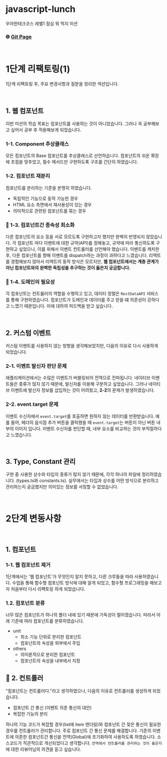 # javascript-lunch

우아한테크코스 레벨1 점심 뭐 먹지 미션

### 🌐 [Git Page](https://vi-wolhwa.github.io/javascript-lunch/dist/)

</br>

# 1단계 리팩토링(1)

1단계 리팩토링 후, 주요 변경사항과 질문을 정리한 섹션입니다.

</br>

## 1. 웹 컴포넌트

이번 미션의 학습 목표는 컴포넌트를 사용하는 것이 아니었습니다. 그러나 꼭 공부해보고 싶어서 공부 후 적용해보게 되었습니다.

### 1-1. Component 추상클래스

모든 컴포넌트의 Base 컴포넌트를 추상클래스로 선언하습니다. 컴포넌트의 쉬운 확장에 초점을 맞추었고, 필수 메서드만 구현하도록 구조를 간단히 하였습니다.

### 1-2. 컴포넌트 재분리

컴포넌트를 분리하는 기준을 분명히 하였습니다.

- 독립적인 기능으로 동작 가능한 경우
- HTML 요소 측면에서 재사용성이 있는 경우
- 의미적으로 관련된 컴포넌트를 묶는 경우

### 📌 1-3. 컴포넌트간 종속성 최소화

다른 컴포넌트의 요소 등을 서로 모르도록 구현하고자 했지만 완벽히 반영되지 않았습니다. 각 컴포넌트 마다 이벤트에 대한 규약(API)를 정해놓고, 규약에 따라 통신하도록 구현하고 싶었으나, 이를 위해서 이벤트 컨트롤러를 선언해야 했습니다. 이벤트를 캐치한 후, 다른 컴포넌트를 향해 이벤트를 dispatch하는 과정이 과하다고 느꼈습니다. 리액트를 경험해보지 않아서 리액트의 동작 방식은 모르지만, **웹 컴포넌트에서는 계층 관계가 아닌 컴포넌트와의 완벽한 독립성을 추구하는 것이 옳은지 궁금합니다.**

### 📌 1-4. 도메인의 필요성

각 컴포넌트는 컨트롤러의 역할을 수행하고 있고, 데이터 정렬은 `RestDataAPI` 서비스를 통해 구현하였습니다. 컴포넌트가 도메인과 데이터를 주고 받을 떄 의존성이 강하다고 느꼈기 때문입니다. 이에 대하여 피드백을 받고 싶습니다.

</br>

## 2. 커스텀 이벤트

커스텀 이벤트를 사용하지 않는 방향을 생각해보았지만, 다음의 이유로 다시 사용하게 되었습니다.

### 2-1. 이벤트 발신자 판단 문제

애플리케이션에서는 수많은 이벤트가 버블링되어 전역으로 전파됩니다. 네이티브 이벤트들은 종류가 많지 않기 때문에, 발신자를 이용해 구분하고 싶었습니다. 그러나 네이티브 이벤트에 발신자 정보를 삽입하는 것이 어려웠고, **2-2**의 문제가 발생하였습니다.

### 2-2. event.target 문제

이벤트 수신자에서 `event.target`를 호출하면 원하지 않는 데이터를 반환받습니다. 예를 들어, 헤더의 음식점 추가 버튼을 클릭했을 때 `event.target`는 버튼이 아닌 버튼 내부의 이미지 입니다. 이벤트 수신자를 판단할 때, 내부 요소를 비교하는 것이 부적절하다고 느꼈습니다.

</br>

## 3. Type, Constant 관리

구현 중 사용한 상수와 타입의 종류가 많지 않기 때문에, 각각 하나의 파일에 정리하였습니다. (types.ts와 constants.ts). 실무에서는 타입과 상수를 어떤 방식으로 분리하고 관리하는지 궁금했지만 의미있는 정보를 서칭할 수 없었습니다.

</br>

# 2단계 변동사항

</br>

## 1. 컴포넌트

### 1-1. 웹 컴포넌트 제거

1단계에서는 '웹 컴포넌트'가 무엇인지 알지 못하고, 다른 크루들을 따라 사용하였습니다. 수업을 통해 함수형 컴포넌트 방식에 대해 알게 되었고, 함수형 프로그래밍을 해보고자 처음부터 다시 리팩토링 하게 되었습니다.

### 1.2. 컴포넌트 분류

너무 많은 컴포넌트가 하나의 폴더 내에 있기 때문에 가독성이 떨어졌습니다. 따라서 아래 기준에 따라 컴포넌트를 분류하였습니다.

- unit
  - 최소 기능 단위로 분리한 컴포넌트
  - 컴포넌트의 속성을 외부에서 주입
- others
  - 의미론적으로 분리한 컴포넌트
  - 컴포넌트의 속성을 내부에서 지정

## 📌 2. 컨트롤러

"컴포넌트는 컨트롤러다."라고 생각하였으나, 다음의 이유로 컨트롤러를 생성하게 되었습니다.

- 컴포넌트 간 통신 (이벤트 의존 통신의 대안)
- 복잡한 기능의 분리

하나의 기능 코드가 복잡할 경우(list에 item 렌더링)와 컴포넌트 간 잦은 통신이 필요한 경우를 컨트롤러가 관리합니다. 주로 컴포넌트 간 통신 문제를 해결합니다. 기존의 이벤트에 의존한 컴포넌트간 통신을 전역(Global)에 초기화하여 사용하도록 하였습니다. 소스코드가 직관적으로 개선되었다고 생각합니다. `전역에서 컨트롤러를 관리하는 것이 옳은지`에 대한 리뷰어님의 의견을 듣고 싶습니다.
